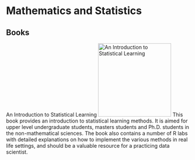 # Mathematics and Statistics


## Books 
An Introduction to Statistical Learning
<img src="http://www-bcf.usc.edu/~gareth/ISL/ISL%20Cover%202.jpg" alt="An Introduction to Statistical Learning" style="width: 200px;"/>
This book provides an introduction to statistical learning methods. It is aimed for upper level undergraduate students, masters students and Ph.D. students in the non-mathematical sciences. The book also contains a number of R labs with detailed explanations on how to implement the various methods in real life settings, and should be a valuable resource for a practicing data scientist.